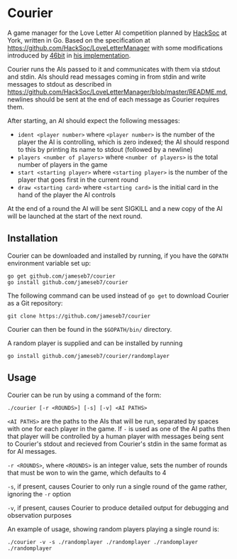 Courier
=======

A game manager for the Love Letter AI competition planned by [HackSoc](https://github.com/HackSoc) at York, written in Go. Based on the specification at https://github.com/HackSoc/LoveLetterManager with some modifications introduced by [46bit](https://github.com/46bit) in [his implementation](https://github.com/46bit/postman).

Courier runs the AIs passed to it and communicates with them via stdout and stdin. AIs should read messages coming in from stdin and write messages to stdout as described in https://github.com/HackSoc/LoveLetterManager/blob/master/README.md, newlines should be sent at the end of each message as Courier requires them.

After starting, an AI should expect the following messages:
* `ident <player number>` where `<player number>` is the number of the player the AI is controlling, which is zero indexed; the AI should respond to this by printing its name to stdout (followed by a newline)
* `players <number of players>` where `<number of players>` is the total number of players in the game
* `start <starting player>` where `<starting player>` is the number of the player that goes first in the current round
* `draw <starting card>` where `<starting card>` is the initial card in the hand of the player the AI controls

At the end of a round the AI will be sent SIGKILL and a new copy of the AI will be launched at the start of the next round.

## Installation

Courier can be downloaded and installed by running, if you have the `GOPATH` environment variable set up:

```
go get github.com/jameseb7/courier
go install github.com/jameseb7/courier
```

The following command can be used instead of `go get` to download Courier as a Git repository:

```
git clone https://github.com/jameseb7/courier
```

Courier can then be found in the `$GOPATH/bin/` directory.

A random player is supplied and can be installed by running

```
go install github.com/jameseb7/courier/randomplayer
```

## Usage

Courier can be run by using a command of the form:

```
./courier [-r <ROUNDS>] [-s] [-v] <AI PATHS>
```

`<AI PATHS>` are the paths to the AIs that will be run, separated by spaces with one for each player in the game. If `-` is used as one of the AI paths then that player will be controlled by a human player with messages being sent to Courier's stdout and recieved from Courier's stdin in the same format as for AI messages.

`-r <ROUNDS>`, where `<ROUNDS>` is an integer value, sets the number of rounds that must be won to win the game, which defaults to 4

`-s`, if present, causes Courier to only run a single round of the game rather, ignoring the `-r` option

`-v`, if present, causes Courier to produce detailed output for debugging and observation purposes

An example of usage, showing random players playing a single round is:

```
./courier -v -s ./randomplayer ./randomplayer ./randomplayer ./randomplayer
```
